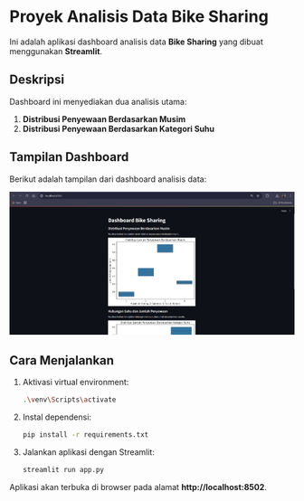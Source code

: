 # Proyek Analisis Data Bike Sharing

Ini adalah aplikasi dashboard analisis data **Bike Sharing** yang dibuat menggunakan **Streamlit**.

## Deskripsi

Dashboard ini menyediakan dua analisis utama:

1. **Distribusi Penyewaan Berdasarkan Musim**
2. **Distribusi Penyewaan Berdasarkan Kategori Suhu**

## Tampilan Dashboard

Berikut adalah tampilan dari dashboard analisis data:

![Tampilan Dashboard](gambar.png)

## Cara Menjalankan

1. Aktivasi virtual environment:
    ```bash
    .\venv\Scripts\activate
    ```
2. Instal dependensi:
    ```bash
    pip install -r requirements.txt
    ```
3. Jalankan aplikasi dengan Streamlit:
    ```bash
    streamlit run app.py
    ```

Aplikasi akan terbuka di browser pada alamat **http://localhost:8502**.
